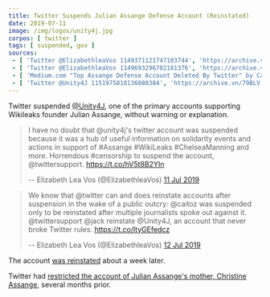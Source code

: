 ```yaml
---
title: Twitter Suspends Julian Assange Defense Account (Reinstated)
date: 2019-07-11
image: /img/logos/unity4j.jpg
corpos: [ twitter ]
tags: [ suspended, gov ]
sources:
 - [ 'Twitter @ElizabethleaVos 1149371121747103744', 'https://archive.vn/cVHXp' ]
 - [ 'Twitter @ElizabethleaVos 1149693296702181376', 'https://archive.vn/w8iEe' ]
 - [ 'Medium.com "Top Assange Defense Account Deleted By Twitter" by Caitlin Johnstone (12 Jul 2019)', 'https://archive.vn/2vZUx' ]
 - [ 'Twitter @Unity4J 1151975818136080384', 'https://archive.vn/79BLV' ]
---
```


Twitter suspended [@Unity4J](https://twitter.com/Unity4J), one of the primary
accounts supporting Wikileaks founder Julian Assange, without warning or
explanation.

> I have no doubt that @unity4j's twitter account was suspended because it was
> a hub of useful information on solidarity events and actions in support of
> #Assange #WikiLeaks #ChelseaManning and more. Horrendous #censorship to
> suspend the account, @twittersupport. https://t.co/hV5t8B2YIn
> 
> -- Elizabeth Lea Vos (@ElizabethleaVos) [11 Jul 2019](https://archive.vn/cVHXp)

> We know that @twitter can and does reinstate accounts after suspension in the
> wake of a public outcry: @caitoz was suspended only to be reinstated after
> multiple journalists spoke out against it. @twittersupport @jack reinstate
> @Unity4J, an account that never broke Twitter rules. https://t.co/ltyGEfedcz
>
> -- Elizabeth Lea Vos (@ElizabethleaVos) [12 Jul 2019](https://archive.vn/w8iEe)

The account [was reinstated](https://archive.vn/79BLV) about a week later.

Twitter had [restricted the account of Julian Assange's mother, Christine
Assange](/e/twitter-restricts-julian-assanges-mother/), several months
prior.
